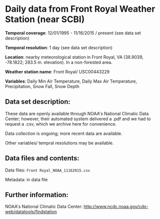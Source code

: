 # Daily data from Front Royal Weather Station (near SCBI)

**Temporal coverage**: 12/01/1995 - 11/16/2015 / present (see data set description) 

**Temporal resolution**: 1 day (see data set description) 

**Location**: nearby meteorological station in Front Royal, VA (38.9039, -78.1822;	283.5 m. elevation). In a non-forested area.

**Weather station name**: Front Royal/ USC00443229

**Variables**: Daily Min Air Temperature, Daily Max Air Temperature, Precipitation, Snow Fall, Snow Depth

## Data set description:
These data are openly available through NOAA's National Climatic Data Center; however, their automated system delivered a .pdf and we had to request a .csv, which we archive here for convenience.

Data collection is ongoing; more recent data are available.

Other variables/ tempral resolutions may be available. 

## Data files and contents:
Data files: `Front Royal_NOAA_11162015.csv`

Metadata: in data file

## Further information:

NOAA's National Climatic Data Center: http://www.ncdc.noaa.gov/cdo-web/datatools/findstation

